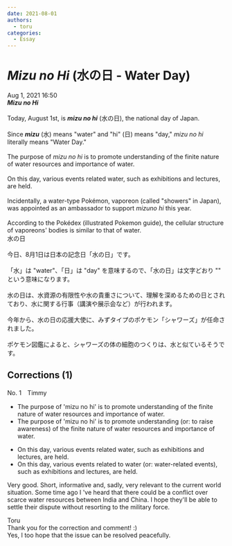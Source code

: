 ```yaml
---
date: 2021-08-01
authors:
  - toru
categories:
  - Essay
---
```


<h1 id="subject_show"><strong><em>Mizu no Hi</strong></em> (水の日 - Water Day)</h1>
<div class="date">Aug 1, 2021 16:50</div>
<div id="post"><div id="body_show_ori">
<strong><em>Mizu no Hi</strong></em><br/><br/>Today, August 1st, is <strong><em>mizu no hi</em></strong> (水の日), the national day of Japan.<br/><br/>Since <strong><em>mizu</em></strong> (水) means "water" and "hi" (日) means "day," <em>mizu no hi</em> literally means "Water Day."<br/><br/>The purpose of <em>mizu no hi</em> is to promote understanding of the finite nature of water resources and importance of water.<br/><br/>On this day, various events related water, such as exhibitions and lectures, are held.<br/><br/>Incidentally, a water-type Pokémon, vaporeon (called "showers" in Japan), was appointed as an ambassador to support <em>mizuno hi</em> this year.<br/><br/>According to the Pokédex (illustrated Pokemon guide), the cellular structure of vaporeons' bodies is similar to that of water.
</div></div>

<!-- more -->

<div id="post_ja"><div id="body_show_mo">
水の日<br/><br/>今日、8月1日は日本の記念日「水の日」です。<br/><br/>「水」は "water"、「日」は "day" を意味するので、「水の日」は文字どおり "" という意味になります。<br/><br/>水の日は、水資源の有限性や水の貴重さについて、理解を深めるための日とされており、水に関する行事（講演や展示会など）が行われます。<br/><br/>今年から、水の日の応援大使に、みずタイプのポケモン「シャワーズ」が任命されました。<br/><br/>ポケモン図鑑によると、シャワーズの体の細胞のつくりは、水と似ているそうです。
</div></div>

## Corrections (1)
<div id="block"><div class="first_name"> No. 1　<span class="just_name">Timmy</span></div><div id="block2">
<ul class="correction_field">
<li class="incorrect">The purpose of 'mizu no hi' is to promote understanding of the finite nature of water resources and importance of water.</li>
<li class="corrected correct">
The purpose of 'mizu no hi' is to promote understanding (or: <span class="f_blue">to raise awareness</span>) of the finite nature of water resources and importance of water.
</li>
</ul>
<ul class="correction_field">
<li class="incorrect">On this day, various events related water, such as exhibitions and lectures, are held.</li>
<li class="corrected correct">
On this day, various events related <span class="f_blue">to</span> water (or: <span class="f_blue">water-related events</span>), such as exhibitions and lectures, are held.
</li>
</ul>
<p class="comment_small">
 Very good. Short, informative and, sadly, very relevant to the current world situation. Some time ago I 've heard that there could be a conflict over scarce water resources between India and China. I hope they'll be able to settle their dispute without resorting to the military force.
</p>

</div><div class="name"><span class="just_name">Toru</span><br>
Thank you for the correction and comment! :)<br/>Yes, I too hope that the issue can be resolved peacefully. 
</div>
</div>
